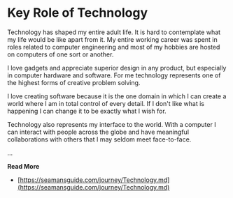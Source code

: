 # Key Role of Technology

Technology has shaped my entire adult life.  It is hard to contemplate what my
life would be like apart from it. My entire working career was spent in roles
related to  computer engineering and most of my hobbies are  hosted on computers
of one sort or another.

I love gadgets and appreciate superior design in any product, but especially in
computer hardware and software. For me technology represents one of the highest
forms of creative problem solving.

I love creating software because it is the one domain in which I can create a
world where I am in total control of every detail. If I don't like what is
happening I can change it to be exactly what I wish for.

Technology also represents my interface to the world. With a computer I can
interact with people across the globe and have meaningful collaborations with
others that I may seldom meet face-to-face.

...

**Read More**

* [https://seamansguide.com/journey/Technology.md](https://seamansguide.com/journey/Technology.md)

